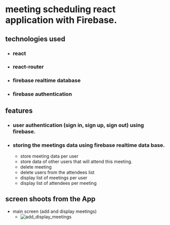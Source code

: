 # meeting scheduling react application with Firebase.
## technologies used
* ### react
* ### react-router 
* ### firebase realtime database
* ### firebase authentication


## features
* ### user authentication (sign in, sign up, sign out) using firebase.
* ### storing the meetings data using firebase realtime data base.
     * store meeting data per user
     * store data of other users that will attend this meeting.
     * delete meeting
     * delete users from the attendees list
     * display list of meetings per user
     * display list of attendees per meeting

## screen shoots from the App
* main screen (add and display meetings)
    * ![add_display_meetings](https://github.com/Ahmed-Araby/React-SPA/blob/master/add_meeting.png)
